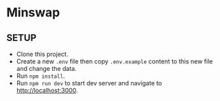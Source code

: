 # Minswap

## SETUP

- Clone this project.
- Create a new `.env` file then copy `.env.example` content to this new file and change the data.
- Run `npm install`.
- Run `npm run dev` to start dev server and navigate to [http://localhost:3000](http://localhost:3000).
